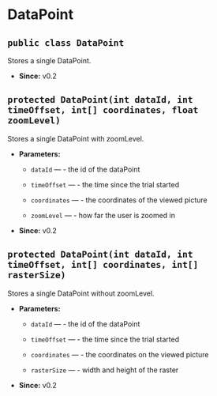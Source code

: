 # DataPoint


## `public class DataPoint`

Stores a single DataPoint.

 * **Since:** v0.2

## `protected DataPoint(int dataId, int timeOffset, int[] coordinates, float zoomLevel)`

Stores a single DataPoint with zoomLevel.

 * **Parameters:**
   * `dataId` — - the id of the dataPoint
   * `timeOffset` — - the time since the trial started
   * `coordinates` — - the coordinates of the viewed picture
   * `zoomLevel` — - how far the user is zoomed in

     <p>
 * **Since:** v0.2

## `protected DataPoint(int dataId, int timeOffset, int[] coordinates, int[] rasterSize)`

Stores a single DataPoint without zoomLevel.

 * **Parameters:**
   * `dataId` — - the id of the dataPoint
   * `timeOffset` — - the time since the trial started
   * `coordinates` — - the coordinates on the viewed picture
   * `rasterSize` — - width and height of the raster

     <p>
 * **Since:** v0.2
